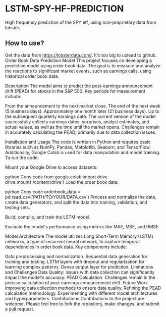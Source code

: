 # LSTM-SPY-HF-PREDICTION
High frequency prediction of the SPY etf, using non-proprietary data from lobster.
## How to use?
Get the data from https://lobsterdata.com/.  It's too big to upload to github.
Order Book Data Prediction Model
This project focuses on developing a predictive model using order book data. The goal is to measure and analyze the reactions to significant market events, such as earnings calls, using historical order book data.

Description
The model aims to predict the post-earnings announcement drift (PEAD) for stocks in the S&P 500. Key periods for measurement include:

From the announcement to the next market close.
The end of the next week (5 business days).
Approximately one month later (21 business days).
Up to the subsequent quarterly earnings date.
The current version of the model successfully collects earnings dates, surprises, analyst estimates, and actual values, as well as the time until the market opens. Challenges remain in accurately calculating the PEAD, primarily due to data collection issues.

Installation and Usage
The code is written in Python and requires basic libraries such as NumPy, Pandas, Matplotlib, Seaborn, and TensorFlow. Additionally, Google Colab is used for data manipulation and model training. To run the code:

Mount your Google Drive to access datasets:

python
Copy code
from google.colab import drive
drive.mount('/content/drive')
Load the order book data:

python
Copy code
orderbook_data = pd.read_csv('PATH/TO/YOUR/DATA.csv')
Process and normalize the data, create data generators, and split the data into training, validation, and testing sets.

Build, compile, and train the LSTM model.

Evaluate the model's performance using metrics like MAE, MSE, and RMSE.

Model Architecture
The model utilizes Long Short-Term Memory (LSTM) networks, a type of recurrent neural network, to capture temporal dependencies in order book data. Key components include:

Data preprocessing and normalization.
Sequential data generation for training and testing.
LSTM layers with dropout and regularization for learning complex patterns.
Dense output layer for prediction.
Limitations and Challenges
Data Quality: Issues with data collection can significantly impact the model's accuracy.
PEAD Calculation: Challenges remain in the precise calculation of post-earnings announcement drift.
Future Work
Improving data collection methods to ensure data quality.
Refining the PEAD calculation methodology.
Experimenting with different model architectures and hyperparameters.
Contributions
Contributions to the project are welcome. Please feel free to fork the repository, make changes, and submit a pull request.

